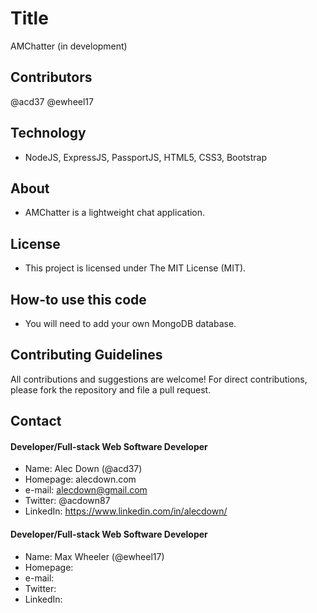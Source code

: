 # Title
AMChatter (in development)

## Contributors
@acd37
@ewheel17


## Technology
* NodeJS, ExpressJS, PassportJS, HTML5, CSS3, Bootstrap

## About
* AMChatter is a lightweight chat application.

## License 
* This project is licensed under The MIT License (MIT).


## How-to use this code
* You will need to add your own MongoDB database.

## Contributing Guidelines
All contributions and suggestions are welcome!
For direct contributions, please fork the repository and file a pull request. 

## Contact
#### Developer/Full-stack Web Software Developer
* Name: Alec Down (@acd37)
* Homepage: alecdown.com
* e-mail: alecdown@gmail.com
* Twitter: @acdown87
* LinkedIn: https://www.linkedin.com/in/alecdown/

#### Developer/Full-stack Web Software Developer
* Name: Max Wheeler (@ewheel17)
* Homepage: 
* e-mail: 
* Twitter: 
* LinkedIn: 
